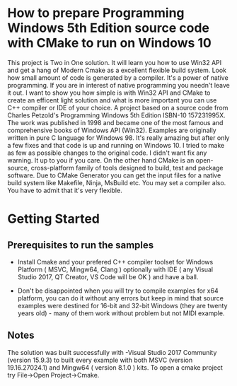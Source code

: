 # How to prepare Programming Windows 5th Edition source code with CMake to run on Windows 10 
This project is Two in One solution. It will learn you how to use Win32 API and get a hang of Modern Cmake as a excellent flexible build system. Look how small amount of code is generated by a compiler. It's a power of native programming. If you are in interest of native programming you needn't leave it out. I want to show you how simple is with Win32 API and CMake to create an efficent light solution and what is more important you can use C++ compiler or IDE of your choice. A project  based on  a source code from Charles Petzold's Programming Windows 5th Edition ISBN-10 157231995X. The work was published in 1998 and became one of the most famous and comprehensive books of Windows API (Win32). Examples are originally written in pure C language for Windows 98. It's really amazing but after only a few fixes and that code is up and running on Windows 10. I tried to make as few as possible changes to the original code. I didn't want fix any warning. It up to you if you care. On the other hand CMake is an open-source, cross-platform family of tools designed to build, test and package software. Due to CMake Generator you can get the input files for a native build system like Makefile, Ninja, MsBuild etc. You may set a compiler also. You have to admit that it's very flexible.
# Getting Started

## Prerequisites to run the samples
- Install Cmake and your prefered C++ compiler toolset for Windows Platform ( MSVC, Mingw64, Clang ) optionally with IDE ( any Visual Studio 2017, QT Creator, VS Code will be OK ) and have a ball.

- Don't be disappointed when you will try to compile examples for x64 platform, you can do it without any errors but keep in mind that source examples were destined for 16-bit and 32-bit Windows (they are twenty years old) - many of them work without problem but not MIDI example.

## Notes
The solution was built successfully with
-Visual Studio 2017 Community (version 15.9.3)  to built every example with both MSVC (version 19.16.27024.1) and Mingw64 ( version 8.1.0 ) kits. To open a cmake project try File->Open Project->Cmake.
